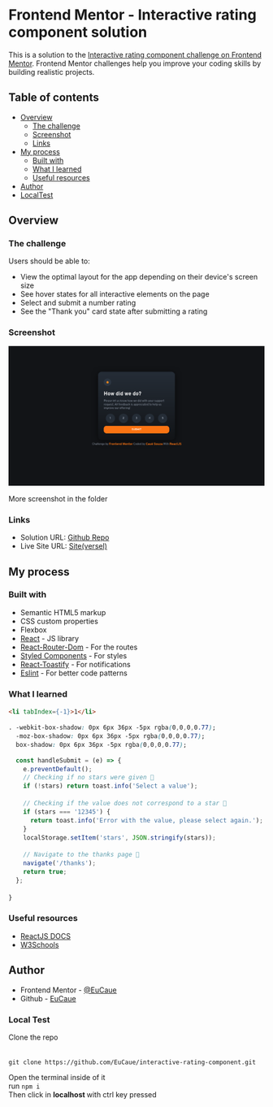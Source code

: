 # Frontend Mentor - Interactive rating component solution

This is a solution to the [Interactive rating component challenge on Frontend Mentor](https://www.frontendmentor.io/challenges/interactive-rating-component-koxpeBUmI). Frontend Mentor challenges help you improve your coding skills by building realistic projects.

## Table of contents

- [Overview](#overview)
  - [The challenge](#the-challenge)
  - [Screenshot](#screenshot)
  - [Links](#links)
- [My process](#my-process)
  - [Built with](#built-with)
  - [What I learned](#what-i-learned)
  - [Useful resources](#useful-resources)
- [Author](#author)
- [LocalTest](#local-test)
## Overview

### The challenge

Users should be able to:

- View the optimal layout for the app depending on their device's screen size
- See hover states for all interactive elements on the page
- Select and submit a number rating
- See the "Thank you" card state after submitting a rating

### Screenshot

![](screenshot/desktop.png)

More screenshot in the folder

### Links

- Solution URL: [Github Repo](https://github.com/EuCaue/interactive-rating-component)
- Live Site URL: [Site(versel)](https://interactive-rating-component-main-six.vercel.app/)

## My process

### Built with

- Semantic HTML5 markup
- CSS custom properties
- Flexbox
- [React](https://reactjs.org/) - JS library
- [React-Router-Dom](https://reactrouter.com/) - For the routes
- [Styled Components](https://styled-components.com/) - For styles
- [React-Toastify](https://fkhadra.github.io/react-toastify/introduction) - For notifications
- [Eslint](https://eslint.org/) - For better code patterns
### What I learned

```html
<li tabIndex={-1}>1</li>
```
```css
. -webkit-box-shadow: 0px 6px 36px -5px rgba(0,0,0,0.77);
  -moz-box-shadow: 0px 6px 36px -5px rgba(0,0,0,0.77);
  box-shadow: 0px 6px 36px -5px rgba(0,0,0,0.77);
```
```js
  const handleSubmit = (e) => {
    e.preventDefault();
    // Checking if no stars were given 💬
    if (!stars) return toast.info('Select a value');

    // Checking if the value does not correspond to a star 💬
    if (stars === '12345') {
      return toast.info('Error with the value, please select again.');
    }
    localStorage.setItem('stars', JSON.stringify(stars));

    // Navigate to the thanks page 💬
    navigate('/thanks');
    return true;
  };

}
```
### Useful resources

- [ReactJS DOCS](https://reactjs.org/)
- [W3Schools](https://www.w3schools.com/)

## Author

- Frontend Mentor - [@EuCaue](https://www.frontendmentor.io/profile/EuCaue)
- Github - [EuCaue](https://www.github.com/EuCaue)

### Local Test
<p>Clone the repo</p>
<code>
git clone https://github.com/EuCaue/interactive-rating-component.git
</code>
<p>
 Open the terminal inside of it
 </br>
 run <code>npm i</code>
 </br>
 Then click in <strong> localhost </strong>   with ctrl key pressed
